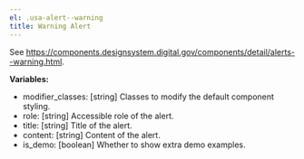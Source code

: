 ```yaml
---
el: .usa-alert--warning
title: Warning Alert
---
```

See
https://components.designsystem.digital.gov/components/detail/alerts--warning.html.

__Variables:__
* modifier_classes: [string] Classes to modify the default component styling.
* role: [string] Accessible role of the alert.
* title: [string] Title of the alert.
* content: [string] Content of the alert.
* is_demo: [boolean] Whether to show extra demo examples.
